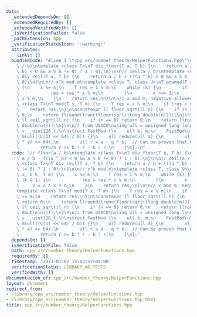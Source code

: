 ```yaml
---
data:
  _extendedDependsOn: []
  _extendedRequiredBy: []
  _extendedVerifiedWith: []
  _isVerificationFailed: false
  _pathExtension: hpp
  _verificationStatusIcon: ':warning:'
  attributes:
    links: []
  bundledCode: "#line 1 \"cpp_src/number_theory/HelperFunctions.hpp\"\n// floor(a\
    \ / b)\ntemplate <class T>\nT div_floor(T a, T b) {\n    return a / b - (((a ^\
    \ b) < 0 && a % b != 0) ? 1 : 0);\n}\n\n// ceil(a / b)\ntemplate <class T>\nT\
    \ div_ceil(T a, T b) {\n    return a / b + (((a ^ b) > 0 && a % b != 0) ? 1 :\
    \ 0);\n}\n\n// x^k mod m\ntemplate <class T, class U>\nT powmod(T x, U k, T m)\
    \ {\n    x %= m;\n    T res = 1 % m;\n    while (k) {\n        if (k & 1) {\n\
    \            res = res * x % m;\n        }\n        k >>= 1;\n        x = x *\
    \ x % m;\n    }\n    return res;\n}\n\n// x mod m, negative allowed\ntemplate\
    \ <class T>\nT mod(T x, T m) {\n    T res = x % m;\n    if (res < 0) res += m;\n\
    \    return res;\n}\n\nconstexpr ll floor_sqrt(ll n) {\n    if (n == 0) return\
    \ 0;\n    return llround(trunc(floor(sqrt((long double)n))));\n}\n\nconstexpr\
    \ ll ceil_sqrt(ll n) {\n    if (n == 0) return 0;\n    return llround(trunc(ceil(sqrt((long\
    \ double)n))));\n}\n\n// from USACO\nusing ull = unsigned long long;\nusing L\
    \ = __uint128_t;\n\nstruct FastMod {\n    ull b, m;\n    FastMod(ull b) : b(b),\
    \ m(ull((L(1) << 64) / b)) {}\n    ull reduce(ull a) {\n        ull q = (ull)((L(m)\
    \ * a) >> 64);\n        ull r = a - q * b;  // can be proven that 0 <= r < 2*b\n\
    \        return r >= b ? r - b : r;\n    }\n};\n"
  code: "// floor(a / b)\ntemplate <class T>\nT div_floor(T a, T b) {\n    return\
    \ a / b - (((a ^ b) < 0 && a % b != 0) ? 1 : 0);\n}\n\n// ceil(a / b)\ntemplate\
    \ <class T>\nT div_ceil(T a, T b) {\n    return a / b + (((a ^ b) > 0 && a % b\
    \ != 0) ? 1 : 0);\n}\n\n// x^k mod m\ntemplate <class T, class U>\nT powmod(T\
    \ x, U k, T m) {\n    x %= m;\n    T res = 1 % m;\n    while (k) {\n        if\
    \ (k & 1) {\n            res = res * x % m;\n        }\n        k >>= 1;\n   \
    \     x = x * x % m;\n    }\n    return res;\n}\n\n// x mod m, negative allowed\n\
    template <class T>\nT mod(T x, T m) {\n    T res = x % m;\n    if (res < 0) res\
    \ += m;\n    return res;\n}\n\nconstexpr ll floor_sqrt(ll n) {\n    if (n == 0)\
    \ return 0;\n    return llround(trunc(floor(sqrt((long double)n))));\n}\n\nconstexpr\
    \ ll ceil_sqrt(ll n) {\n    if (n == 0) return 0;\n    return llround(trunc(ceil(sqrt((long\
    \ double)n))));\n}\n\n// from USACO\nusing ull = unsigned long long;\nusing L\
    \ = __uint128_t;\n\nstruct FastMod {\n    ull b, m;\n    FastMod(ull b) : b(b),\
    \ m(ull((L(1) << 64) / b)) {}\n    ull reduce(ull a) {\n        ull q = (ull)((L(m)\
    \ * a) >> 64);\n        ull r = a - q * b;  // can be proven that 0 <= r < 2*b\n\
    \        return r >= b ? r - b : r;\n    }\n};"
  dependsOn: []
  isVerificationFile: false
  path: cpp_src/number_theory/HelperFunctions.hpp
  requiredBy: []
  timestamp: '2023-01-02 15:43:52+09:00'
  verificationStatus: LIBRARY_NO_TESTS
  verifiedWith: []
documentation_of: cpp_src/number_theory/HelperFunctions.hpp
layout: document
redirect_from:
- /library/cpp_src/number_theory/HelperFunctions.hpp
- /library/cpp_src/number_theory/HelperFunctions.hpp.html
title: cpp_src/number_theory/HelperFunctions.hpp
---
```

